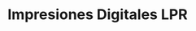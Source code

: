 ---
title: "Impresiones Digitales LPR"
url: /ciudad-de-mexico/impresiones-digitales-lpr/
shop: Schreibwaren
---